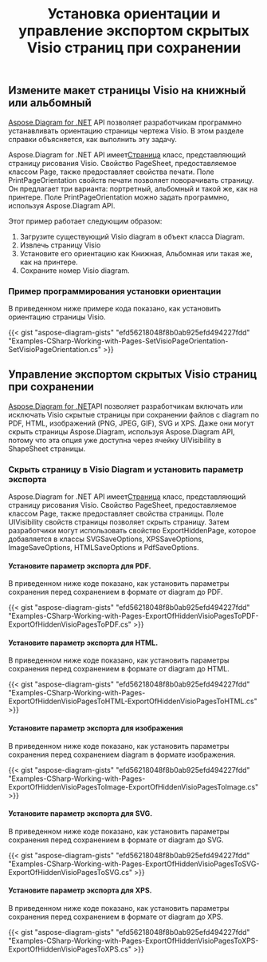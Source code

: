 ﻿---
title: Установка ориентации и управление экспортом скрытых Visio страниц при сохранении
type: docs
weight: 20
url: /ru/net/set-orientation-and-control-the-export-of-hidden-visio-pages-on-saving/
description: В этом разделе объясняется, как настроить макет страницы с помощью Aspose.Diagram.
---
## **Измените макет страницы Visio на книжный или альбомный**
[Aspose.Diagram for .NET](https://products.aspose.com/diagram/net/) API позволяет разработчикам программно устанавливать ориентацию страницы чертежа Visio. В этом разделе справки объясняется, как выполнить эту задачу.

 Aspose.Diagram for .NET API имеет[Страница](http://www.aspose.com/api/net/diagram/aspose.diagram/page) класс, представляющий страницу рисования Visio. Свойство PageSheet, предоставляемое классом Page, также предоставляет свойства печати. Поле PrintPageOrientation свойств печати позволяет поворачивать страницу. Он предлагает три варианта: портретный, альбомный и такой же, как на принтере. Поле PrintPageOrientation можно задать программно, используя Aspose.Diagram API.

Этот пример работает следующим образом:

1. Загрузите существующий Visio diagram в объект класса Diagram.
1. Извлечь страницу Visio
1. Установите его ориентацию как Книжная, Альбомная или такая же, как на принтере.
1. Сохраните номер Visio diagram.
### **Пример программирования установки ориентации**
В приведенном ниже примере кода показано, как установить ориентацию страницы Visio.

{{< gist "aspose-diagram-gists" "efd56218048f8b0ab925efd494227fdd" "Examples-CSharp-Working-with-Pages-SetVisioPageOrientation-SetVisioPageOrientation.cs" >}}
## **Управление экспортом скрытых Visio страниц при сохранении**
[Aspose.Diagram for .NET](https://products.aspose.com/diagram/net/)API позволяет разработчикам включать или исключать Visio скрытые страницы при сохранении файлов с diagram по PDF, HTML, изображений (PNG, JPEG, GIF), SVG и XPS. Даже они могут скрыть страницы Aspose.Diagram, используя Aspose.Diagram API, потому что эта опция уже доступна через ячейку UIVisibility в ShapeSheet страницы.
### **Скрыть страницу в Visio Diagram и установить параметр экспорта**
 Aspose.Diagram for .NET API имеет[Страница](http://www.aspose.com/api/net/diagram/aspose.diagram/page) класс, представляющий страницу рисования Visio. Свойство PageSheet, предоставляемое классом Page, также предоставляет свойства страницы. Поле UIVisibility свойств страницы позволяет скрыть страницу. Затем разработчики могут использовать свойство ExportHiddenPage, которое добавляется в классы SVGSaveOptions, XPSSaveOptions, ImageSaveOptions, HTMLSaveOptions и PdfSaveOptions.
#### **Установите параметр экспорта для PDF.**
В приведенном ниже коде показано, как установить параметры сохранения перед сохранением в формате от diagram до PDF.

{{< gist "aspose-diagram-gists" "efd56218048f8b0ab925efd494227fdd" "Examples-CSharp-Working-with-Pages-ExportOfHiddenVisioPagesToPDF-ExportOfHiddenVisioPagesToPDF.cs" >}}
#### **Установите параметр экспорта для HTML.**
В приведенном ниже коде показано, как установить параметры сохранения перед сохранением в формате от diagram до HTML.

{{< gist "aspose-diagram-gists" "efd56218048f8b0ab925efd494227fdd" "Examples-CSharp-Working-with-Pages-ExportOfHiddenVisioPagesToHTML-ExportOfHiddenVisioPagesToHTML.cs" >}}
#### **Установите параметр экспорта для изображения**
В приведенном ниже коде показано, как установить параметры сохранения перед сохранением diagram в формате изображения.

{{< gist "aspose-diagram-gists" "efd56218048f8b0ab925efd494227fdd" "Examples-CSharp-Working-with-Pages-ExportOfHiddenVisioPagesToImage-ExportOfHiddenVisioPagesToImage.cs" >}}
#### **Установите параметр экспорта для SVG.**
В приведенном ниже коде показано, как установить параметры сохранения перед сохранением в формате от diagram до SVG.

{{< gist "aspose-diagram-gists" "efd56218048f8b0ab925efd494227fdd" "Examples-CSharp-Working-with-Pages-ExportOfHiddenVisioPagesToSVG-ExportOfHiddenVisioPagesToSVG.cs" >}}
#### **Установите параметр экспорта для XPS.**
В приведенном ниже коде показано, как установить параметры сохранения перед сохранением в формате от diagram до XPS.

{{< gist "aspose-diagram-gists" "efd56218048f8b0ab925efd494227fdd" "Examples-CSharp-Working-with-Pages-ExportOfHiddenVisioPagesToXPS-ExportOfHiddenVisioPagesToXPS.cs" >}}
